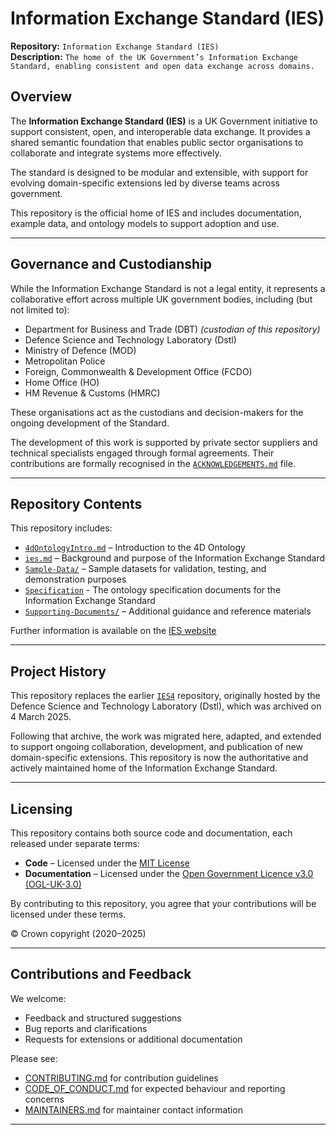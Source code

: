 # Information Exchange Standard (IES)  
**Repository:** `Information Exchange Standard (IES)`  
**Description:** `The home of the UK Government’s Information Exchange Standard, enabling consistent and open data exchange across domains.`  
<!--  
SPDX-License-Identifier: See individual files for license.  
- Source code: MIT  
- Documentation: OGL-UK-3.0  
-->  

## Overview  

The **Information Exchange Standard (IES)** is a UK Government initiative to support consistent, open, and interoperable data exchange. It provides a shared semantic foundation that enables public sector organisations to collaborate and integrate systems more effectively.  

The standard is designed to be modular and extensible, with support for evolving domain-specific extensions led by diverse teams across government.  

This repository is the official home of IES and includes documentation, example data, and ontology models to support adoption and use.  

---  

## Governance and Custodianship  

While the Information Exchange Standard is not a legal entity, it represents a collaborative effort across multiple UK government bodies, including (but not limited to):

- Department for Business and Trade (DBT) *(custodian of this repository)*  
- Defence Science and Technology Laboratory (Dstl)  
- Ministry of Defence (MOD)  
- Metropolitan Police  
- Foreign, Commonwealth & Development Office (FCDO)  
- Home Office (HO)  
- HM Revenue & Customs (HMRC)  

These organisations act as the custodians and decision-makers for the ongoing development of the Standard.  

The development of this work is supported by private sector suppliers and technical specialists engaged through formal agreements. Their contributions are formally recognised in the [`ACKNOWLEDGEMENTS.md`](./ACKNOWLEDGEMENTS.md) file.  

---  

## Repository Contents  

This repository includes:  

- [`4dOntologyIntro.md`](./v4.3/docs/4dOntologyIntro.md) – Introduction to the 4D Ontology  
- [`ies.md`](./v4.3/docs/ies.md) – Background and purpose of the Information Exchange Standard  
- [`Sample-Data/`](./v4.3/Sample-Data) – Sample datasets for validation, testing, and demonstration purposes
- [`Specification`](./v4.3/Specification) - The ontology specification documents for the Information Exchange Standard
- [`Supporting-Documents/`](./v4.3/Supporting-Documents) – Additional guidance and reference materials

Further information is available on the [IES website](https://www.informationexchangestandard.org)

---  

## Project History  

This repository replaces the earlier [`IES4`](https://github.com/dstl/IES4) repository, originally hosted by the Defence Science and Technology Laboratory (Dstl), which was archived on 4 March 2025.  

Following that archive, the work was migrated here, adapted, and extended to support ongoing collaboration, development, and publication of new domain-specific extensions. This repository is now the authoritative and actively maintained home of the Information Exchange Standard.  

---  

## Licensing  

This repository contains both source code and documentation, each released under separate terms:  

- **Code** – Licensed under the [MIT License](./LICENSE.md)  
- **Documentation** – Licensed under the [Open Government Licence v3.0 (OGL-UK-3.0)](./OGL_LICENSE.md)  

By contributing to this repository, you agree that your contributions will be licensed under these terms.  

© Crown copyright (2020–2025)  

---  

## Contributions and Feedback  

We welcome:  
- Feedback and structured suggestions  
- Bug reports and clarifications  
- Requests for extensions or additional documentation  

Please see:  
- [CONTRIBUTING.md](./CONTRIBUTING.md) for contribution guidelines  
- [CODE_OF_CONDUCT.md](./CODE_OF_CONDUCT.md) for expected behaviour and reporting concerns  
- [MAINTAINERS.md](./MAINTAINERS.md) for maintainer contact information  

---  
